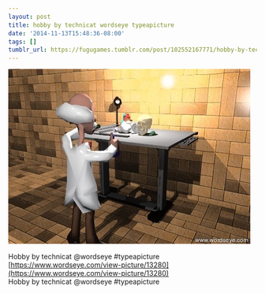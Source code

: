 ```yaml
---
layout: post
title: hobby by technicat wordseye typeapicture
date: '2014-11-13T15:48:36-08:00'
tags: []
tumblr_url: https://fugugames.tumblr.com/post/102552167771/hobby-by-technicat-wordseye-typeapicture
---
```

 ![](/tumblr_files/tumblr_nezwh0r4ZA1tgne1po1_500.jpg)  

Hobby by technicat @wordseye #typeapicture  
[https://www.wordseye.com/view-picture/13280](https://www.wordseye.com/view-picture/13280)  
Hobby by technicat @wordseye #typeapicture

